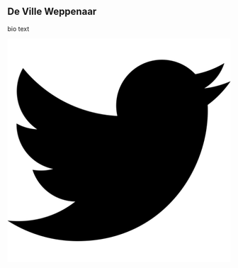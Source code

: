 ## De Ville Weppenaar

bio text

<a href="https://twitter.com/devillexio" target="_blank" rel="noopener noreferrer" class="social">
  <img src="/assets/images/twitter.svg" alt="De Ville Weppenaar on Twitter">
</a>
